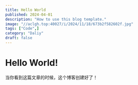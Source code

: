 ```yaml
---
title: Hello World
published: 2024-04-01
description: "How to use this blog template."
image: "//aclgh.top:40027/i/2024/11/18/673b2f582602f.jpg"
tags: ["Code",]
category: "Daliy"
draft: false
---
```



# Hello World!
当你看到这篇文章的时候，这个博客创建好了！
